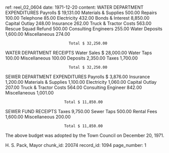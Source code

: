 ref: reel_02_0604
date: 1971-12-20
content: WATER DEPARTMENT EXPENDITURES
Payrolls                           $ 19,131.00
Materials & Supplies                 500.00
Repairs                              100.00
Telephone                             85.00
Electricity                          432.00
Bonds & Interest                   8,850.00
Capital Outlay                       248.00
Insurance                            262.00
Truck & Tractor Costs                563.00
Rescue Squad Refund                  500.00
Consulting Engineers                 255.00
Water Deposits                     1,600.00
Miscellaneous                        274.00

                                Total $ 32,250.00

WATER DEPARTMENT RECEIPTS
Water Sales                      $ 28,000.00
Water Taps                           100.00
Miscellaneous                        100.00
Deposits                            2,350.00
Taxes                              1,700.00

                                Total $ 32,250.00

SEWER DEPARTMENT EXPENDITURES
Payrolls                       $  3,876.00
Insurance                          1,200.00
Materials & Supplies               1,100.00
Electricity                        1,060.00
Capital Outlay                       207.00
Truck & Tractor Costs                564.00
Consulting Engineer                  842.00
Miscellaneous                      1,001.00

                              Total $ 11,850.00

SEWER FUND RECEIPTS
Taxes                           9,750.00
Sewer Taps                         500.00
Rental Fees                      1,600.00
Miscellaneous                        200.00

                              Total $ 11,850.00

The above budget was adopted by the Town Council on December 20, 1971.

H. S. Pack, Mayor
chunk_id: 20074
record_id: 1094
page_number: 1

